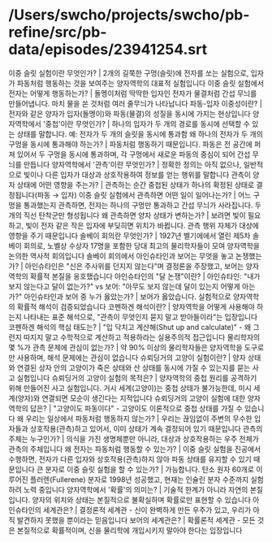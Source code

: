 # /Users/swcho/projects/swcho/pb-refine/src/pb-data/episodes/23941254.srt

이중 슬릿 실험이란 무엇인가?	| 2개의 길쭉한 구멍(슬릿)에 전자를 쏘는 실험으로, 입자가 파동처럼 행동하는 것을 보여주는 양자역학의 대표적 실험입니다
이중 슬릿 실험에서 전자는 어떻게 행동하는가?	| 돌멩이처럼 딱딱한 입자인 전자가 물결처럼 간섭 무늬를 만들어냅니다. 마치 물을 쏜 것처럼 여러 줄무늬가 나타납니다
파동-입자 이중성이란?	| 전자와 같은 양자가 입자(돌멩이)와 파동(물결)의 성질을 동시에 가지는 현상입니다
양자역학에서 '중첩'이란 무엇인가?	| 하나의 입자가 두 개의 경로를 동시에 선택할 수 있는 상태를 말합니다. 예: 전자가 두 개의 슬릿을 동시에 통과함
왜 하나의 전자가 두 개의 구멍을 동시에 통과해야 하는가?	| 파동처럼 행동하기 때문입니다. 파동은 전 공간에 퍼져 있어서 두 구멍을 동시에 통과하며, 각 구멍에서 새로운 파동의 중심이 되어 간섭 무늬를 만듭니다
양자역학에서 '관측'이란 무엇인가?	| 정확한 정의는 아직 없으나, 일반적으로 빛이나 다른 입자가 대상과 상호작용하여 정보를 얻는 행위를 말합니다
관측이 양자 상태에 어떤 영향을 주는가?	| 관측하는 순간 중첩된 상태가 하나의 확정된 상태로 결정됩니다(파동 → 입자)
이중 슬릿 실험에서 관측하면 어떤 일이 일어나는가?	| 어느 구멍을 통과했는지 관측하면, 전자는 하나의 구멍만 통과하고 간섭 무늬가 사라집니다. 두 개의 직선 탄착군만 형성됩니다
왜 관측하면 양자 상태가 변하는가?	| 보려면 빛이 필요하고, 빛이 전자 같은 작은 입자에 부딪히면 위치가 바뀝니다. 관측 행위 자체가 대상에 영향을 주기 때문입니다
솔베이 회의란 무엇인가?	| 1927년 벨기에에서 열린 제5차 솔베이 회의로, 노벨상 수상자 17명을 포함한 당대 최고의 물리학자들이 모여 양자역학을 논의한 역사적 회의입니다
솔베이 회의에서 아인슈타인과 보어는 무엇을 놓고 논쟁했는가?	| 아인슈타인은 "신은 주사위를 던지지 않는다"며 결정론을 주장했고, 보어는 양자역학의 확률적 본질을 옹호했습니다
아인슈타인의 "달 논쟁"이란?	| 아인슈타인: "내가 보지 않는다고 달이 없는가?" vs 보어: "아무도 보지 않는데 달이 있는지 어떻게 아는가?"
아인슈타인과 보어 중 누가 옳았는가?	| 보어가 옳았습니다. 실험적으로 양자역학의 확률적 해석이 검증되었습니다
코펜하겐 해석이란?	| 양자역학을 어떻게 사용해야 하는지 나타내는 표준 해석으로, "관측이 무엇인지 묻지 말고 받아들이라"는 입장입니다
코펜하겐 해석의 핵심 태도는?	| "입 닥치고 계산해(Shut up and calculate)" - 왜 그런지 따지지 말고 수학적으로 계산하고 적용하라는 실용주의적 접근입니다
물리학자의 몇 %가 관측 문제에 관심이 없는가?	| 약 90% 이상의 물리학자들은 양자역학을 도구로만 사용하며, 해석 문제에는 관심이 없습니다
슈뢰딩거의 고양이 실험이란?	| 양자 상태와 연결된 상자 안의 고양이가 죽은 상태와 산 상태를 동시에 가질 수 있는지를 묻는 사고 실험입니다
슈뢰딩거의 고양이 실험의 목적은?	| 양자역학의 중첩 원리를 공격하기 위해 만들어진 사고 실험입니다. 거시 세계(고양이)는 중첩 상태가 불가능한데, 미시 세계(양자)와 연결되면 모순이 생긴다는 지적입니다
슈뢰딩거의 고양이 실험에 대한 양자역학의 답은?	| "고양이도 파동이다" - 고양이도 이론적으로 중첩 상태를 가질 수 있습니다
왜 우리는 일상에서 파동처럼 행동하지 않는가?	| 우리는 끊임없이 주변의 무수한 입자들과 상호작용(관측)하고 있어서, 이미 상태가 계속 결정되어 있기 때문입니다
관측의 주체는 누구인가?	| 의식을 가진 생명체뿐만 아니라, 대상과 상호작용하는 우주 전체가 관측의 주체입니다
왜 전자는 파동처럼 행동할 수 있는가?	| 이중 슬릿 실험을 진공에서 수행하면, 전자가 다른 입자와 상호작용(관측)하지 않아 파동 상태를 유지할 수 있기 때문입니다
큰 분자로 이중 슬릿 실험을 할 수 있는가?	| 가능합니다. 탄소 원자 60개로 이루어진 플러렌(Fullerene) 분자로 1998년 성공했고, 현재는 인슐린 분자 수준까지 실험하려 노력 중입니다
양자역학에서 '확률'의 의미는?	| 기술적 한계가 아니라 자연의 본질입니다. 양자의 위치와 상태는 본질적으로 불확실하며 확률로만 표현할 수 있습니다
아인슈타인의 세계관은?	| 결정론적 세계관 - 신이 완벽하게 만든 우주가 있고, 우리가 아직 발견하지 못했을 뿐이라는 믿음입니다
보어의 세계관은?	| 확률론적 세계관 - 모든 것은 본질적으로 확률적이며, 신을 물리학에 개입시키지 말아야 한다는 입장입니다

